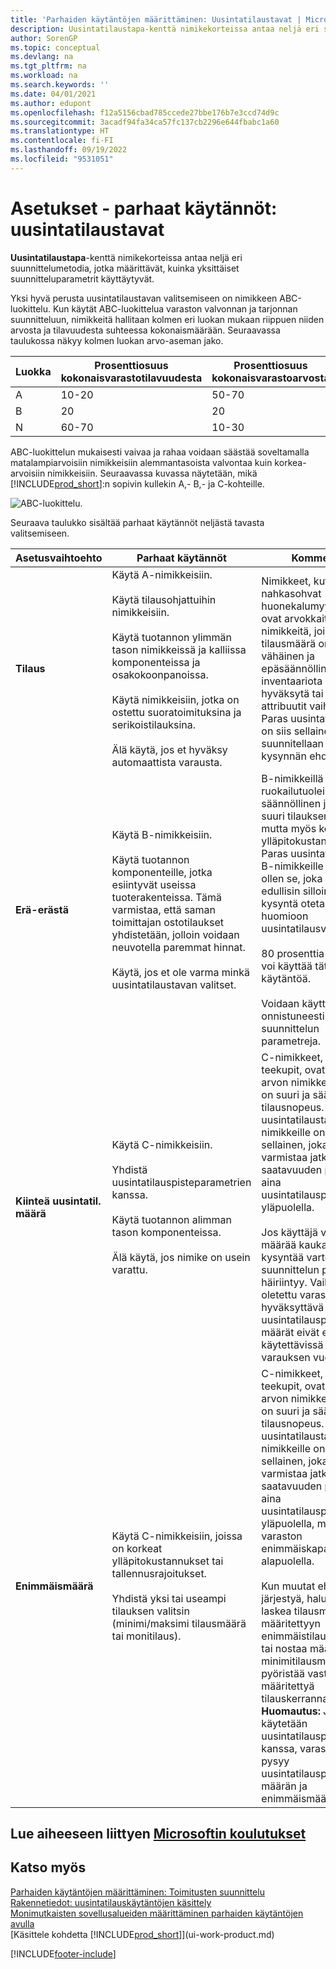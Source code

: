 ```yaml
---
title: 'Parhaiden käytäntöjen määrittäminen: Uusintatilaustavat | Microsoft Docs'
description: Uusintatilaustapa-kenttä nimikekorteissa antaa neljä eri suunnittelumetodia, jotka määrittävät, kuinka yksittäiset suunnitteluparametrit käyttäytyvät.
author: SorenGP
ms.topic: conceptual
ms.devlang: na
ms.tgt_pltfrm: na
ms.workload: na
ms.search.keywords: ''
ms.date: 04/01/2021
ms.author: edupont
ms.openlocfilehash: f12a5156cbad785ccede27bbe176b7e3ccd74d9c
ms.sourcegitcommit: 3acadf94fa34ca57fc137cb2296e644fbabc1a60
ms.translationtype: HT
ms.contentlocale: fi-FI
ms.lasthandoff: 09/19/2022
ms.locfileid: "9531051"
---
```

# <a name="setup-best-practices-reordering-policies"></a>Asetukset - parhaat käytännöt: uusintatilaustavat

**Uusintatilaustapa**-kenttä nimikekorteissa antaa neljä eri suunnittelumetodia, jotka määrittävät, kuinka yksittäiset suunnitteluparametrit käyttäytyvät.  

Yksi hyvä perusta uusintatilaustavan valitsemiseen on nimikkeen ABC-luokittelu. Kun käytät ABC-luokittelua varaston valvonnan ja tarjonnan suunnitteluun, nimikkeitä hallitaan kolmen eri luokan mukaan riippuen niiden arvosta ja tilavuudesta suhteessa kokonaismäärään. Seuraavassa taulukossa näkyy kolmen luokan arvo-aseman jako.

|Luokka|Prosenttiosuus kokonaisvarastotilavuudesta|Prosenttiosuus kokonaisvarastoarvosta|
|-----|-----------------------------|----------------------------|
|A|10-20|50-70|
|B|20|20|
|N|60-70|10-30|

ABC-luokittelun mukaisesti vaivaa ja rahaa voidaan säästää soveltamalla matalampiarvoisiin nimikkeisiin alemmantasoista valvontaa kuin korkea-arvoisiin nimikkeisiin. Seuraavassa kuvassa näytetään, mikä [!INCLUDE[prod_short](includes/prod_short.md)]:n sopivin kullekin A,- B,- ja C-kohteille.

![ABC-luokittelu.](media/abc_classification.png "abc_classification")

Seuraava taulukko sisältää parhaat käytännöt neljästä tavasta valitsemiseen.  

|Asetusvaihtoehto|Parhaat käytännöt|Kommentti|  
|------------------|-------------------|-------------|  
|**Tilaus**|Käytä A-nimikkeisiin.<br /><br /> Käytä tilausohjattuihin nimikkeisiin.<br /><br /> Käytä tuotannon ylimmän tason nimikkeissä ja kalliissa komponenteissa ja osakokoonpanoissa.<br /><br /> Käytä nimikkeisiin, jotka on ostettu suoratoimituksina ja serikoistilauksina.<br /><br /> Älä käytä, jos et hyväksy automaattista varausta.|Nimikkeet, kuten nahkasohvat huonekalumyymälässä, ovat arvokkaita nimikkeitä, joiden tilausmäärä on vähäinen ja epäsäännöllinen, joten inventaariota ei hyväksytä tai vaaditut attribuutit vaihtelevat. Paras uusintatilaustapa on siis sellainen, joka suunnitellaan erityisesti kysynnän ehdoilla.|  
|**Erä-erästä**|Käytä B-nimikkeisiin.<br /><br /> Käytä tuotannon komponenteille, jotka esiintyvät useissa tuoterakenteissa. Tämä varmistaa, että saman toimittajan ostotilaukset yhdistetään, jolloin voidaan neuvotella paremmat hinnat.<br /><br /> Käytä, jos et ole varma minkä uusintatilaustavan valitset.|B-nimikkeillä kuten ruokailutuoleilla, on säännöllinen ja melko suuri tilauksen nopeus, mutta myös korkeat ylläpitokustannukset. Paras uusintatilaustapa B-nimikkeille on näin ollen se, joka on edullisin silloin, kun kysyntä otetaan huomioon uusintatilausvälissä.<br /><br /> 80 prosenttia kohteista voi käyttää tätä käytäntöä.<br /><br /> Voidaan käyttää onnistuneesti ilman suunnittelun parametreja.|  
|**Kiinteä uusintatil. määrä**|Käytä C-nimikkeisiin.<br /><br /> Yhdistä uusintatilauspisteparametrien kanssa.<br /><br /> Käytä tuotannon alimman tason komponenteissa.<br /><br /> Älä käytä, jos nimike on usein varattu.|C-nimikkeet, kuten teekupit, ovat vähäsen arvon nimikkeitä, jolla on suuri ja säännöllinen tilausnopeus. Paras uusintatilaustapa C-nimikkeille on siis sellainen, joka varmistaa jatkuvan saatavuuden pysymällä aina uusintatilauspisteen yläpuolella.<br /><br /> Jos käyttäjä varaa määrää kaukaista kysyntää varten, suunnittelun perusta häiriintyy. Vaikka oletettu varastotaso on hyväksyttävä suhteessa uusintatilauspisteeseen, määrät eivät ehkä ole käytettävissä varauksen vuoksi.|  
|**Enimmäismäärä**|Käytä C-nimikkeisiin, joissa on korkeat ylläpitokustannukset tai tallennusrajoitukset.<br /><br /> Yhdistä yksi tai useampi tilauksen valitsin (minimi/maksimi tilausmäärä tai monitilaus).|C-nimikkeet, kuten teekupit, ovat vähäsen arvon nimikkeitä, jolla on suuri ja säännöllinen tilausnopeus. Paras uusintatilaustapa C-nimikkeille on siis sellainen, joka varmistaa jatkuvan saatavuuden pysymällä aina uusintatilauspisteen yläpuolella, mutta varaston enimmäiskapasiteetin alapuolella.<br /><br /> Kun muutat ehdotettua järjestyä, haluat ehkä laskea tilausmäärää määritettyyn enimmäistilausmäärään tai nostaa määritettyyn minimitilausmäärään tai pyöristää vastaamaan määritettyä tilauskerrannaista. **Huomautus:**  Jos tätä käytetään uusintatilauspisteen kanssa, varaston määrä pysyy uusintatilauspisteen määrän ja enimmäismäärän välillä.|  

## <a name="see-related-microsoft-training"></a>Lue aiheeseen liittyen [Microsoftin koulutukset](/training/paths/replenish-items-dynamics-365-business-central/)

## <a name="see-also"></a>Katso myös

 [Parhaiden käytäntöjen määrittäminen: Toimitusten suunnittelu](setup-best-practices-supply-planning.md)  
 [Rakennetiedot: uusintatilauskäytäntöjen käsittely](design-details-handling-reordering-policies.md)  
 [Monimutkaisten sovellusalueiden määrittäminen parhaiden käytäntöjen avulla](set-up-complex-application-areas-using-best-practices.md)  
 [Käsittele kohdetta [!INCLUDE[prod_short](includes/prod_short.md)]](ui-work-product.md)


[!INCLUDE[footer-include](includes/footer-banner.md)]

